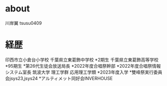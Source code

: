 # about
川岸翼
tsusu0409

# 経歴
印西市立小倉台小学校
千葉県立東葛飾中学校
*2期生
千葉県立東葛飾高等学校
*95期生
*第26代生徒会放送局長
*2022年度合唱祭幹部
*2022年度合唱祭情報システム室長
筑波大学 理工学群 応用理工学類
*2023年度入学
*雙峰祭実行委員会jsys23,jsys24
*アルティメット同好会INVERHOUSE
